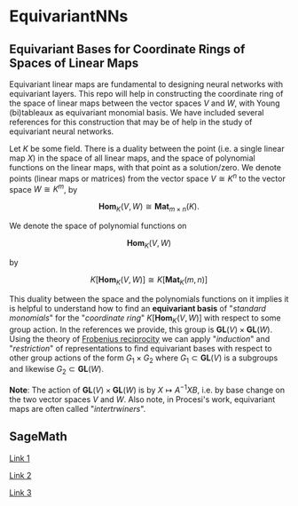 # EquivariantNNs

## Equivariant Bases for Coordinate Rings of Spaces of Linear Maps
Equivariant linear maps are fundamental to designing neural networks with equivariant layers. 
This repo will help in constructing the coordinate ring of the space 
of linear maps between the vector spaces $V$ and $W$, with Young (bi)tableaux as equivariant monomial 
basis. We have included several references for this construction that may be of help in the 
study of equivariant neural networks. 

Let $K$ be some field. There is a duality between the point (i.e. a single linear map $X$) in the space 
of all linear maps, and the space of polynomial functions on the linear maps, with that point as a 
solution/zero. We denote points (linear maps or matrices) from the vector space $V \cong K^n$ to the 
vector space $W \cong K^m$, by 

$$\mathbf{Hom}_K(V,W) \cong \mathbf{Mat}_{m \times n}(K).$$ 

We denote the space of polynomial functions on 

$$\mathbf{Hom}_K(V,W)$$ 

by 

$$K[\mathbf{Hom}_K(V,W)] \cong K[\mathbf{Mat}_K(m,n)]$$

This duality between the space and the polynomials functions on it implies it is helpful to understand 
how to find an **equivariant basis** of "*standard monomials*" for the "*coordinate ring*" $K[\mathbf{Hom}_K(V,W)]$ 
with respect to some group action. In the references we provide, this group is $\mathbf{GL}(V) \times \mathbf{GL}(W)$. 
Using the theory of [Frobenius reciprocity](https://en.wikipedia.org/wiki/Frobenius_reciprocity) we can apply 
"*induction*" and "*restriction*" of representations to find equivariant bases with respect to other group actions of the form
$G_1 \times G_2$ where $G_1 \subset \mathbf{GL}(V)$ is a subgroups and likewise $G_2 \subset \mathbf{GL}(W)$.

**Note**: The action of $\mathbf{GL}(V) \times \mathbf{GL}(W)$ is by $X \mapsto A^{-1}XB$, i.e. by 
base change on the two vector spaces $V$ and $W$. Also note, in Procesi's work, equivariant maps are often called 
"*intertrwiners*".

## SageMath 
[Link 1](https://doc.sagemath.org/html/en/reference/combinat/sage/combinat/tableau.html)

[Link 2](https://more-sagemath-tutorials.readthedocs.io/en/latest/tutorial-partitions.html)

[Link 3](http://fe.math.kobe-u.ac.jp/icms2010-dvd/SAGE/www.sagemath.org/doc/reference/sage/combinat/tableau.html)

